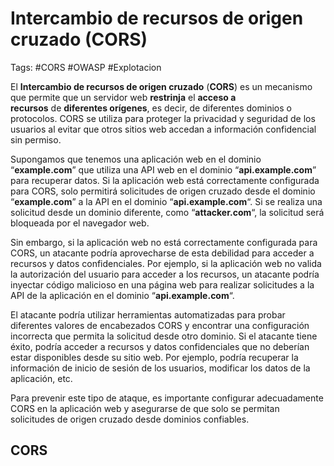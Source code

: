 # Intercambio de recursos de origen cruzado (CORS)

Tags: #CORS #OWASP #Explotacion 

El **Intercambio de recursos de origen cruzado** (**CORS**) es un mecanismo que permite que un servidor web **restrinja** el **acceso a recursos** de **diferentes orígenes**, es decir, de diferentes dominios o protocolos. CORS se utiliza para proteger la privacidad y seguridad de los usuarios al evitar que otros sitios web accedan a información confidencial sin permiso.

Supongamos que tenemos una aplicación web en el dominio “**example.com**” que utiliza una API web en el dominio “**api.example.com**” para recuperar datos. Si la aplicación web está correctamente configurada para CORS, solo permitirá solicitudes de origen cruzado desde el dominio “**example.com**” a la API en el dominio “**api.example.com**“. Si se realiza una solicitud desde un dominio diferente, como “**attacker.com**“, la solicitud será bloqueada por el navegador web.

Sin embargo, si la aplicación web no está correctamente configurada para CORS, un atacante podría aprovecharse de esta debilidad para acceder a recursos y datos confidenciales. Por ejemplo, si la aplicación web no valida la autorización del usuario para acceder a los recursos, un atacante podría inyectar código malicioso en una página web para realizar solicitudes a la API de la aplicación en el dominio “**api.example.com**“.

El atacante podría utilizar herramientas automatizadas para probar diferentes valores de encabezados CORS y encontrar una configuración incorrecta que permita la solicitud desde otro dominio. Si el atacante tiene éxito, podría acceder a recursos y datos confidenciales que no deberían estar disponibles desde su sitio web. Por ejemplo, podría recuperar la información de inicio de sesión de los usuarios, modificar los datos de la aplicación, etc.

Para prevenir este tipo de ataque, es importante configurar adecuadamente CORS en la aplicación web y asegurarse de que solo se permitan solicitudes de origen cruzado desde dominios confiables.


## CORS

